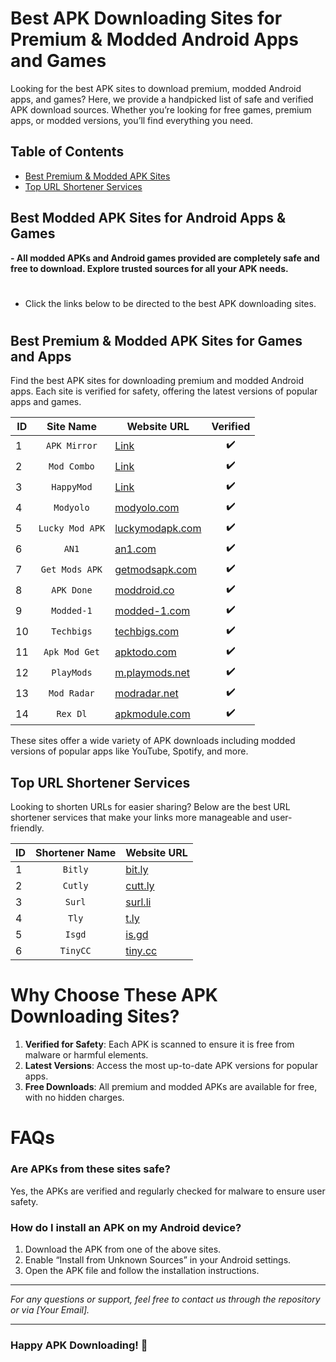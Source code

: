 # Best APK Downloading Sites for Premium & Modded Android Apps and Games

Looking for the best APK sites to download premium, modded Android apps, and games? Here, we provide a handpicked list of safe and verified APK download sources. Whether you’re looking for free games, premium apps, or modded versions, you’ll find everything you need.

## Table of Contents
- [Best Premium & Modded APK Sites](#best-premium--modded-apk-sites-for-games-and-apps)
- [Top URL Shortener Services](#top-url-shortener-services)

## Best Modded APK Sites for Android Apps & Games
**- All modded APKs and Android games provided are completely safe and free to download. Explore trusted sources for all your APK needs.**

#
- Click the links below to be directed to the best APK downloading sites.
#

## Best Premium & Modded APK Sites for Games and Apps
Find the best APK sites for downloading premium and modded Android apps. Each site is verified for safety, offering the latest versions of popular apps and games.

| ID  |     Site Name     |            Website URL             | Verified |
|-----|:-----------------:|-------------------------------------|:--------:|
|  1  | `APK Mirror`        | [Link](https://www.apkmirror.com)    |    ✔️    |
|  2  | `Mod Combo`       | [Link](https://modcombo.com)|    ✔️    |
|  3  | `HappyMod`        | [Link](https://happymod.com)|    ✔️    |
|  4  | `Modyolo`         | [modyolo.com](https://modyolo.com)  |    ✔️    |
|  5  | `Lucky Mod APK`   | [luckymodapk.com](https://luckymodapk.com)|✔️|
|  6  | `AN1`             | [an1.com](https://an1.com)          |    ✔️    |
|  7  | `Get Mods APK`    | [getmodsapk.com](https://getmodsapk.com)|✔️|
|  8  | `APK Done`         | [moddroid.co](https://apkdone.com)  |    ✔️    |
|  9  | `Modded-1`        | [modded-1.com](https://modded-1.com)|    ✔️    |
| 10  | `Techbigs`        | [techbigs.com](https://techbigs.com)|    ✔️    |
| 11  | `Apk Mod Get`        | [apktodo.com](https://apkmodget.com)  |    ✔️    |
| 12  | `PlayMods`        | [m.playmods.net](https://m.playmods.net)|✔️|
| 13  | `Mod Radar`       | [modradar.net](https://modradar.net)|    ✔️    |
| 14  | `Rex Dl`      | [apkmodule.com](https://rexdl.com)|✔️|

These sites offer a wide variety of APK downloads including modded versions of popular apps like YouTube, Spotify, and more.

## Top URL Shortener Services
Looking to shorten URLs for easier sharing? Below are the best URL shortener services that make your links more manageable and user-friendly.

| ID  | Shortener Name  |  Website URL  |
|-----|:---------------:|---------------|
|  1  | `Bitly`         | [bit.ly](https://bit.ly) |
|  2  | `Cutly`         | [cutt.ly](https://cutt.ly) |
|  3  | `Surl`          | [surl.li](https://surl.li) |
|  4  | `Tly`           | [t.ly](https://t.ly) |
|  5  | `Isgd`          | [is.gd](https://is.gd) |
|  6  | `TinyCC`        | [tiny.cc](https://tiny.cc) |

# Why Choose These APK Downloading Sites?
1. **Verified for Safety**: Each APK is scanned to ensure it is free from malware or harmful elements.
2. **Latest Versions**: Access the most up-to-date APK versions for popular apps.
3. **Free Downloads**: All premium and modded APKs are available for free, with no hidden charges.

# FAQs
### Are APKs from these sites safe?
Yes, the APKs are verified and regularly checked for malware to ensure user safety.

### How do I install an APK on my Android device?
1. Download the APK from one of the above sites.
2. Enable “Install from Unknown Sources” in your Android settings.
3. Open the APK file and follow the installation instructions.

---

*For any questions or support, feel free to contact us through the repository or via [Your Email].*

---

### Happy APK Downloading! 🚀
